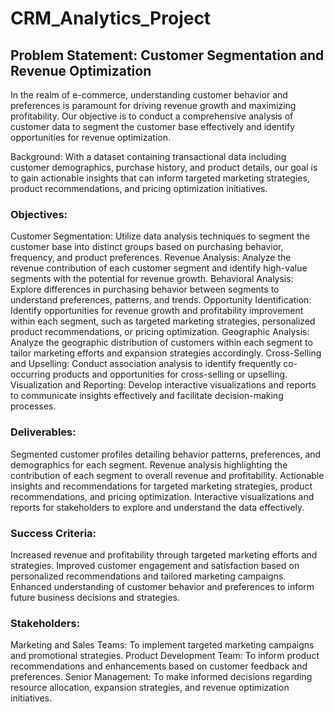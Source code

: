 # CRM_Analytics_Project
## Problem Statement: Customer Segmentation and Revenue Optimization

In the realm of e-commerce, understanding customer behavior and preferences is paramount for driving revenue growth and maximizing profitability. Our objective is to conduct a comprehensive analysis of customer data to segment the customer base effectively and identify opportunities for revenue optimization.

Background:
With a dataset containing transactional data including customer demographics, purchase history, and product details, our goal is to gain actionable insights that can inform targeted marketing strategies, product recommendations, and pricing optimization initiatives.

### Objectives:

Customer Segmentation: Utilize data analysis techniques to segment the customer base into distinct groups based on purchasing behavior, frequency, and product preferences.
Revenue Analysis: Analyze the revenue contribution of each customer segment and identify high-value segments with the potential for revenue growth.
Behavioral Analysis: Explore differences in purchasing behavior between segments to understand preferences, patterns, and trends.
Opportunity Identification: Identify opportunities for revenue growth and profitability improvement within each segment, such as targeted marketing strategies, personalized product recommendations, or pricing optimization.
Geographic Analysis: Analyze the geographic distribution of customers within each segment to tailor marketing efforts and expansion strategies accordingly.
Cross-Selling and Upselling: Conduct association analysis to identify frequently co-occurring products and opportunities for cross-selling or upselling.
Visualization and Reporting: Develop interactive visualizations and reports to communicate insights effectively and facilitate decision-making processes.

### Deliverables:

Segmented customer profiles detailing behavior patterns, preferences, and demographics for each segment.
Revenue analysis highlighting the contribution of each segment to overall revenue and profitability.
Actionable insights and recommendations for targeted marketing strategies, product recommendations, and pricing optimization.
Interactive visualizations and reports for stakeholders to explore and understand the data effectively.

### Success Criteria:

Increased revenue and profitability through targeted marketing efforts and strategies.
Improved customer engagement and satisfaction based on personalized recommendations and tailored marketing campaigns.
Enhanced understanding of customer behavior and preferences to inform future business decisions and strategies.


### Stakeholders:
Marketing and Sales Teams: To implement targeted marketing campaigns and promotional strategies.
Product Development Team: To inform product recommendations and enhancements based on customer feedback and preferences.
Senior Management: To make informed decisions regarding resource allocation, expansion strategies, and revenue optimization initiatives.
